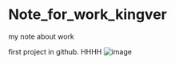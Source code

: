 # Note_for_work_kingver
my note about work

first project in github. HHHH
![image](https://user-images.githubusercontent.com/98634110/233531502-3fb036d2-0ceb-49e5-a414-041a804b9485.png)

